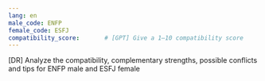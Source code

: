 ```yaml
---
lang: en
male_code: ENFP
female_code: ESFJ
compatibility_score:       # [GPT] Give a 1–10 compatibility score
---
```


[DR] Analyze the compatibility, complementary strengths, possible conflicts and tips for ENFP male and ESFJ female

